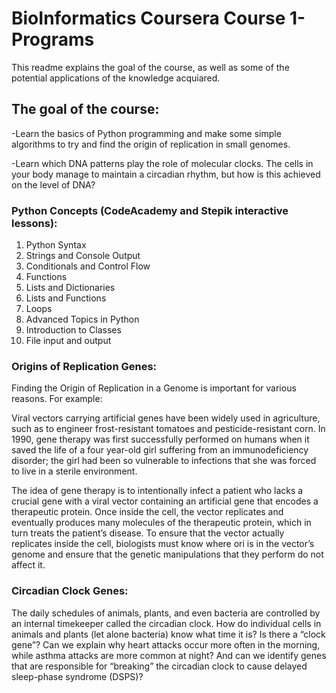 # BioInformatics Coursera Course 1- Programs
This readme explains the goal of the course, as well as some of the potential applications of the knowledge acquiared.

## The goal of the course: 

-Learn the basics of Python programming and make some simple algorithms to try and find the origin of replication in small genomes.

-Learn which DNA patterns play the role of molecular clocks. The cells in your body manage to maintain a circadian rhythm, but how is this achieved on the level of DNA?

### Python Concepts (CodeAcademy and Stepik interactive lessons):
1. Python Syntax
2. Strings and Console Output
3. Conditionals and Control Flow
4. Functions
5. Lists and Dictionaries
6. Lists and Functions
7. Loops
8. Advanced Topics in Python
9. Introduction to Classes
10. File input and output

### Origins of Replication Genes:
Finding the Origin of Replication in a Genome is important for various reasons. For example:

Viral vectors carrying artificial genes have been widely used in agriculture, such as to engineer frost-resistant tomatoes and pesticide-resistant corn. In 1990, gene therapy was first successfully performed on humans when it saved the life of a four year-old girl suffering from an immunodeficiency disorder; the girl had been so vulnerable to infections that she was forced to live in a sterile environment.

The idea of gene therapy is to intentionally infect a patient who lacks a crucial gene with a viral vector containing an artificial gene that encodes a therapeutic protein. Once inside the cell, the vector replicates and eventually produces many molecules of the therapeutic protein, which in turn treats the patient’s disease. To ensure that the vector actually replicates inside the cell, biologists must know where ori is in the vector’s genome and ensure that the genetic manipulations that they perform do not affect it.

### Circadian Clock Genes:
The daily schedules of animals, plants, and even bacteria are controlled by an internal timekeeper called the circadian clock.
How do individual cells in animals and plants (let alone bacteria) know what time it is? Is there a “clock gene”? Can we explain why heart attacks occur more often in the morning, while asthma attacks are more common at night? And can we identify genes that are responsible for “breaking” the circadian clock to cause delayed sleep-phase syndrome (DSPS)?

